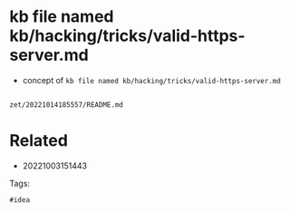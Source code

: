 # kb file named kb/hacking/tricks/valid-https-server.md

- concept of `kb file named kb/hacking/tricks/valid-https-server.md`

```
```

` zet/20221014185557/README.md `

# Related

- 20221003151443

Tags:

    #idea
